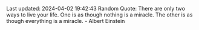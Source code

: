 Last updated: 2024-04-02 19:42:43
Random Quote: There are only two ways to live your life. One is as though nothing is a miracle. The other is as though everything is a miracle. - Albert Einstein